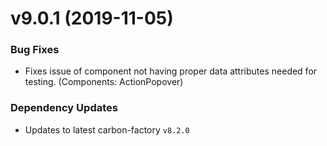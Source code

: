 # v9.0.1 (2019-11-05)
### Bug Fixes
* Fixes issue of component not having proper data attributes needed for testing. (Components: ActionPopover)

### Dependency Updates
* Updates to latest carbon-factory `v8.2.0`


